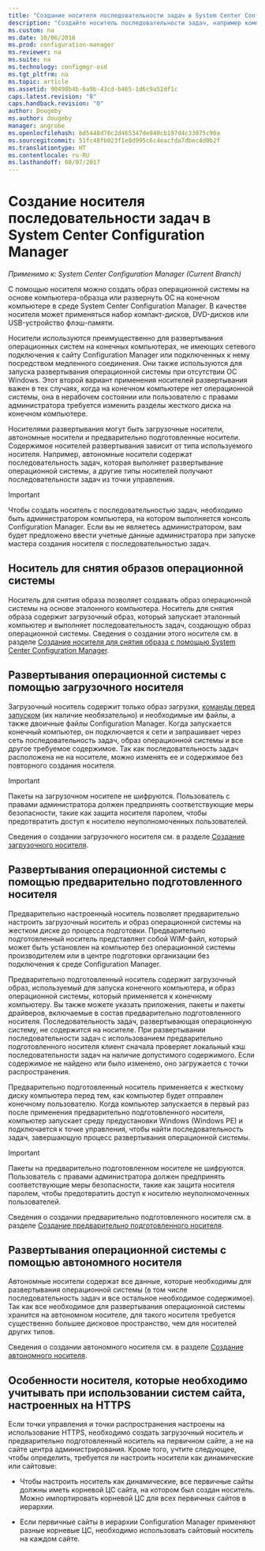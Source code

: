 ```yaml
---
title: "Создание носителя последовательности задач в System Center Configuration Manager | Документы Майкрософт"
description: "Создайте носитель последовательности задач, например компакт-диск, чтобы развернуть операционную систему на конечном компьютере в среде Configuration Manager."
ms.custom: na
ms.date: 10/06/2016
ms.prod: configuration-manager
ms.reviewer: na
ms.suite: na
ms.technology: configmgr-osd
ms.tgt_pltfrm: na
ms.topic: article
ms.assetid: 90498b4b-6a9b-43cd-b465-1d6c9a52df1c
caps.latest.revision: "8"
caps.handback.revision: "0"
author: Dougeby
ms.author: dougeby
manager: angrobe
ms.openlocfilehash: bd5448d70c2d465347de840cb197d4c33075c90a
ms.sourcegitcommit: 51fc48fb023f1e8d995c6c4eacfda7dbec4d0b2f
ms.translationtype: HT
ms.contentlocale: ru-RU
ms.lasthandoff: 08/07/2017
---
```

# <a name="create-task-sequence-media-with-system-center-configuration-manager"></a>Создание носителя последовательности задач в System Center Configuration Manager

*Применимо к: System Center Configuration Manager (Current Branch)*

С помощью носителя можно создать образ операционной системы на основе компьютера-образца или развернуть ОС на конечном компьютере в среде System Center Configuration Manager. В качестве носителя может применяться набор компакт-дисков, DVD-дисков или USB-устройство флэш-памяти.  

 Носители используются преимущественно для развертывания операционных систем на конечных компьютерах, не имеющих сетевого подключения к сайту Configuration Manager или подключенных к нему посредством медленного соединения. Они также используются для запуска развертывания операционной системы при отсутствии ОС Windows. Этот второй вариант применения носителей развертывания важен в тех случаях, когда на конечном компьютере нет операционной системы, она в нерабочем состоянии или пользователю с правами администратора требуется изменить разделы жесткого диска на конечном компьютере.  

 Носителями развертывания могут быть загрузочные носители, автономные носители и предварительно подготовленные носители. Содержимое носителей развертывания зависит от типа используемого носителя. Например, автономные носители содержат последовательность задач, которая выполняет развертывание операционной системы, а другие типы носителей получают последовательности задач из точки управления.  

> [!IMPORTANT]  
>  Чтобы создать носитель с последовательностью задач, необходимо быть администратором компьютера, на котором выполняется консоль Configuration Manager. Если вы не являетесь администратором, вам будет предложено ввести учетные данные администратора при запуске мастера создания носителя с последовательностью задач.  

##  <a name="BKMK_PlanCaptureMedia"></a> Носитель для снятия образов операционной системы  
 Носитель для снятия образа позволяет создавать образ операционной системы на основе эталонного компьютера. Носитель для снятия образа содержит загрузочный образ, который запускает эталонный компьютер и выполняет последовательность задач, создающую образ операционной системы. Сведения о создании этого носителя см. в разделе [Создание носителя для снятия образа с помощью System Center Configuration Manager](create-capture-media.md).  

##  <a name="BKMK_PlanBootableMedia"></a> Развертывания операционной системы с помощью загрузочного носителя  
 Загрузочный носитель содержит только образ загрузки, [команды перед запуском](../understand/prestart-commands-for-task-sequence-media.md) (их наличие необязательно) и необходимые им файлы, а также двоичные файлы Configuration Manager. Когда запускается конечный компьютер, он подключается к сети и запрашивает через сеть последовательность задач, образ операционной системы и все другое требуемое содержимое. Так как последовательность задач расположена не на носителе, можно изменять ее и содержимое без повторного создания носителя.  

> [!IMPORTANT]  
>  Пакеты на загрузочном носителе не шифруются. Пользователь с правами администратора должен предпринять соответствующие меры безопасности, такие как защита носителя паролем, чтобы предотвратить доступ к носителю неуполномоченных пользователей.  

 Сведения о создании загрузочного носителя см. в разделе [Создание загрузочного носителя](create-bootable-media.md).  

##  <a name="BKMK_PlanPrestagedMedia"></a> Развертывания операционной системы с помощью предварительно подготовленного носителя  
 Предварительно настроенный носитель позволяет предварительно настроить загрузочный носитель и образ операционной системы на жестком диске до процесса подготовки. Предварительно подготовленный носитель представляет собой WIM-файл, который может быть установлен на компьютер без операционной системы производителем или в центре подготовки организации без подключения к среде Configuration Manager.  

 Предварительно подготовленный носитель содержит загрузочный образ, используемый для запуска конечного компьютера, и образ операционной системы, который применяется к конечному компьютеру. Вы также можете указать приложения, пакеты и пакеты драйверов, включаемые в состав предварительно подготовленного носителя. Последовательность задач, развертывающая операционную систему, не содержится на носителе. При развертывании последовательности задач с использованием предварительно подготовленного носителя клиент сначала проверяет локальный кэш последовательности задач на наличие допустимого содержимого. Если содержимое не найдено или было изменено, оно загружается с точки распространения.  

 Предварительно подготовленный носитель применяется к жесткому диску компьютера перед тем, как компьютер будет отправлен конечному пользователю. Когда компьютер запускается в первый раз после применения предварительно подготовленного носителя, компьютер запускает среду предустановки Windows (Windows PE) и подключается к точке управления, чтобы найти последовательность задач, завершающую процесс развертывания операционной системы.  

> [!IMPORTANT]  
>  Пакеты на предварительно подготовленном носителе не шифруются. Пользователь с правами администратора должен предпринять соответствующие меры безопасности, такие как защита носителя паролем, чтобы предотвратить доступ к носителю неуполномоченных пользователей.  

 Сведения о создании предварительно подготовленного носителя см. в разделе [Создание предварительно подготовленного носителя](create-prestaged-media.md).  

##  <a name="BKMK_PlanStandaloneMedia"></a> Развертывания операционной системы с помощью автономного носителя  
 Автономные носители содержат все данные, которые необходимы для развертывания операционной системы (в том числе последовательность задач и все остальное необходимое содержимое). Так как все необходимое для развертывания операционной системы хранится на автономном носителе, для такого носителя требуется существенно большее дисковое пространство, чем для носителей других типов.  

 Сведения о создании автономного носителя см. в разделе [Создание автономного носителя](create-stand-alone-media.md).  

## <a name="media-considerations-when-using-site-systems-configured-for-https"></a>Особенности носителя, которые необходимо учитывать при использовании систем сайта, настроенных на HTTPS  
 Если точки управления и точки распространения настроены на использование HTTPS, необходимо создать загрузочный носитель и предварительно подготовленный носитель на первичном сайте, а не на сайте центра администрирования. Кроме того, учтите следующее, чтобы определить, требуется ли настроить носители как динамические или сайтовые:  

-   Чтобы настроить носитель как динамические, все первичные сайты должны иметь корневой ЦС сайта, на котором был создан носитель. Можно импортировать корневой ЦС для всех первичных сайтов в иерархии.  

-   Если первичные сайты в иерархии Configuration Manager применяют разные корневые ЦС, необходимо использовать сайтовый носитель на каждом сайте.  
